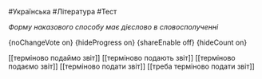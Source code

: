 #Українська #Література #Тест

*Форму наказового способу має дієслово в словосполученні*

{noChangeVote on}
{hideProgress on}
{shareEnable off}
{hideCount on}

[[терміново подаймо звіт]]
[[терміново подають звіт]]
[[терміново подаємо звіт]]
[[терміново подати звіт]]
[[треба терміново подати звіт]]
